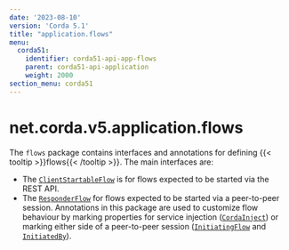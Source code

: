 ```yaml
---
date: '2023-08-10'
version: 'Corda 5.1'
title: "application.flows"
menu:
  corda51:
    identifier: corda51-api-app-flows
    parent: corda51-api-application
    weight: 2000
section_menu: corda51
---
```

# net.corda.v5.application.flows
The `flows` package contains interfaces and annotations for defining {{< tooltip >}}flows{{< /tooltip >}}. The main interfaces are:

* The <a href="../../../../../../api-ref/corda/{{<version-num>}}/net/corda/v5/application/flows/ClientStartableFlow.html" target="_blank">`ClientStartableFlow`</a> is for flows expected to be started via the REST API.
* The  <a href="../../../../../../api-ref/corda/{{<version-num>}}/net/corda/v5/application/flows/ResponderFlow.html" target="_blank">`ResponderFlow`</a> for flows expected to be started via a peer-to-peer session. Annotations in this package are used to customize flow behaviour by marking properties for service injection (<a href="../../../../../../api-ref/corda/{{<version-num>}}/net/corda/v5/application/flows/CordaInject.html" target="_blank">`CordaInject`</a>) or marking either side of a peer-to-peer session (<a href="../../../../../../api-ref/corda/{{<version-num>}}/net/corda/v5/application/flows/InitiatingFlow.html" target="_blank">`InitiatingFlow`</a> and <a href="../../../../../../api-ref/corda/{{<version-num>}}/net/corda/v5/application/flows/InitiatedBy.html" target="_blank">`InitiatedBy`</a>).
